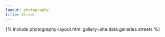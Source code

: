 ```yaml
---
layout: photography
title: Street
---
```


{% include photography-layout.html gallery=site.data.galleries.streets %}